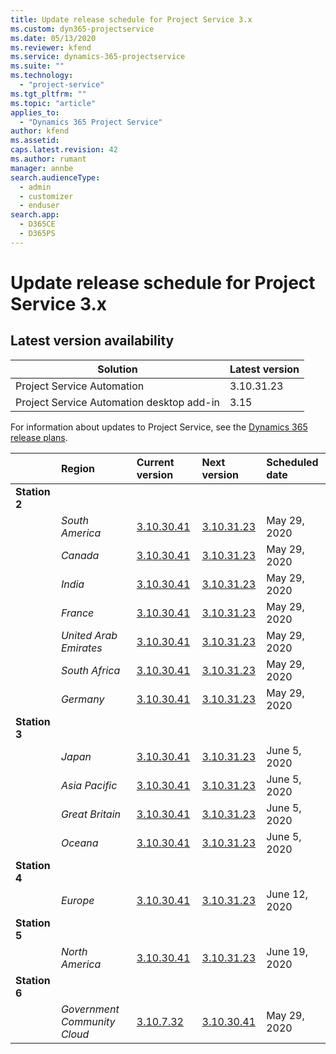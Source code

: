 ```yaml
---
title: Update release schedule for Project Service 3.x
ms.custom: dyn365-projectservice
ms.date: 05/13/2020
ms.reviewer: kfend
ms.service: dynamics-365-projectservice
ms.suite: ""
ms.technology:
  - "project-service"
ms.tgt_pltfrm: ""
ms.topic: "article"
applies_to:
  - "Dynamics 365 Project Service"
author: kfend
ms.assetid: 
caps.latest.revision: 42
ms.author: rumant
manager: annbe
search.audienceType:
  - admin
  - customizer
  - enduser
search.app:
  - D365CE
  - D365PS
---
```


# Update release schedule for Project Service 3.x

## Latest version availability

| Solution  | Latest version |
|-------|----|
| Project Service Automation    |  3.10.31.23  |
| Project Service Automation desktop add-in                | 3.15          |

For information about updates to Project Service, see the [Dynamics 365 release plans](https://docs.microsoft.com/dynamics365/release-plans/). 

|  | Region | Current version | Next version |  Scheduled date
| :---   | :---   | :---   | :---   |:---   |         
|<strong>Station 2</strong> | |  |  | |
| | <i>South America</i> |[3.10.30.41](whats-new-ur-19.md)|  [3.10.31.23](whats-new-ur-20.md) | May 29, 2020
| | <i>Canada</i> |[3.10.30.41](whats-new-ur-19.md)| [3.10.31.23](whats-new-ur-20.md) | May 29, 2020 
| | <i>India</i> |[3.10.30.41](whats-new-ur-19.md)| [3.10.31.23](whats-new-ur-20.md) | May 29, 2020
| | <i>France</i> |[3.10.30.41](whats-new-ur-19.md)|  [3.10.31.23](whats-new-ur-20.md) | May 29, 2020
| | <i>United Arab Emirates</i> |[3.10.30.41](whats-new-ur-19.md)|  [3.10.31.23](whats-new-ur-20.md) | May 29, 2020
| | <i>South Africa</i> |[3.10.30.41](whats-new-ur-19.md)|  [3.10.31.23](whats-new-ur-20.md) | May 29, 2020
| | <i>Germany</i> |[3.10.30.41](whats-new-ur-19.md)| [3.10.31.23](whats-new-ur-20.md) | May 29, 2020
|<strong>Station 3</strong> | |  |  | |
| | <i>Japan</i> |[3.10.30.41](whats-new-ur-19.md)| [3.10.31.23](whats-new-ur-20.md) | June 5, 2020 
| | <i>Asia Pacific</i> |[3.10.30.41](whats-new-ur-19.md)| [3.10.31.23](whats-new-ur-20.md) |  June 5, 2020
| | <i>Great Britain</i> |[3.10.30.41](whats-new-ur-19.md)| [3.10.31.23](whats-new-ur-20.md) |  June 5, 2020
| | <i>Oceana</i> |[3.10.30.41](whats-new-ur-19.md)| [3.10.31.23](whats-new-ur-20.md) |  June 5, 2020
|<strong>Station 4</strong> | |  |  | |
| | <i>Europe</i> | [3.10.30.41](whats-new-ur-19.md)| [3.10.31.23](whats-new-ur-20.md) | June 12, 2020
|<strong>Station 5</strong> | |  |  | |
| | <i>North America</i> |[3.10.30.41](whats-new-ur-19.md)| [3.10.31.23](whats-new-ur-20.md)  | June 19, 2020
|<strong>Station 6</strong> | |  |  | |
| | <i>Government Community Cloud</i> |[3.10.7.32](whats-new-ur-17-5.md) |  [3.10.30.41](whats-new-ur-19.md)  | May 29, 2020
